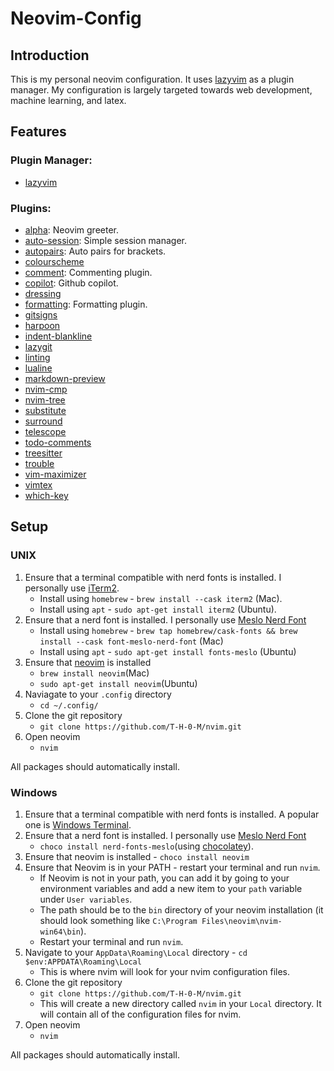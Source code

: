 # Neovim-Config

## Introduction

This is my personal neovim configuration. It uses
[lazyvim](https://www.lazyvim.org/) as a plugin manager. My configuration is
largely targeted towards web development, machine learning, and latex.

## Features

### Plugin Manager:

- [lazyvim](https://www.lazyvim.org/)

### Plugins:

- [alpha](https://github.com/goolord/alpha-nvim): Neovim greeter.
- [auto-session](https://github.com/rmagatti/auto-session): Simple session
  manager.
- [autopairs](https://github.com/windwp/nvim-autopairs): Auto pairs for
  brackets.
- [colourscheme](https://github.com/rose-pine/neovim)
- [comment](https://github.com/numToStr/Comment.nvim): Commenting plugin.
- [copilot](https://github.com/github/copilot.vim): Github copilot.
- [dressing](https://github.com/stevearc/dressing.nvim)
- [formatting](https://github.com/stevearc/conform.nvim): Formatting plugin.
- [gitsigns](https://github.com/lewis6991/gitsigns.nvim)
- [harpoon](https://github.com/ThePrimeagen/harpoon/tree/harpoon2)
- [indent-blankline](https://github.com/lukas-reineke/indent-blankline.nvim)
- [lazygit](https://github.com/kdheepak/lazygit.nvim)
- [linting](https://github.com/mfussenegger/nvim-lint)
- [lualine](https://github.com/nvim-lualine/lualine.nvim)
- [markdown-preview](https://github.com/iamcco/markdown-preview.nvim)
- [nvim-cmp](https://github.com/hrsh7th/nvim-cmp)
- [nvim-tree](https://github.com/nvim-tree/nvim-tree.lua)
- [substitute](https://github.com/gbprod/substitute.nvim)
- [surround](https://github.com/kylechui/nvim-surround)
- [telescope](https://github.com/nvim-telescope/telescope.nvim)
- [todo-comments](https://github.com/folke/todo-comments.nvim)
- [treesitter](https://github.com/tree-sitter/tree-sitter)
- [trouble](https://github.com/folke/trouble.nvim)
- [vim-maximizer](https://github.com/szw/vim-maximizer)
- [vimtex](https://github.com/lervag/vimtex)
- [which-key](https://github.com/folke/which-key.nvim)

## Setup

### UNIX

1. Ensure that a terminal compatible with nerd fonts is installed. I personally
   use [iTerm2](https://iterm2.com/).
   - Install using `homebrew` - `brew install --cask iterm2` (Mac).
   - Install using `apt` - `sudo apt-get install iterm2` (Ubuntu).
2. Ensure that a nerd font is installed. I personally use
   [Meslo Nerd Font](https://github.com/ryanoasis/nerd-fonts/tree/master/patched-fonts/Meslo)
   - Install using `homebrew` -
     `brew tap homebrew/cask-fonts && brew install --cask font-meslo-nerd-font`
     (Mac)
   - Install using `apt` - `sudo apt-get install fonts-meslo` (Ubuntu)
3. Ensure that [neovim](https://neovim.io/) is installed
   - `brew install neovim`(Mac)
   - `sudo apt-get install neovim`(Ubuntu)
4. Naviagate to your `.config` directory
   - `cd ~/.config/`
5. Clone the git repository
   - `git clone https://github.com/T-H-0-M/nvim.git`
6. Open neovim
   - `nvim`

All packages should automatically install.

### Windows

1. Ensure that a terminal compatible with nerd fonts is installed. A popular one
   is [Windows Terminal](https://github.com/microsoft/terminal/).
2. Ensure that a nerd font is installed. I personally use
   [Meslo Nerd Font](https://github.com/ryanoasis/nerd-fonts/tree/master/patched-fonts/Meslo)
   - `choco install nerd-fonts-meslo`(using
     [chocolatey](https://chocolatey.org/)).
3. Ensure that neovim is installed - `choco install neovim`
4. Ensure that Neovim is in your PATH - restart your terminal and run `nvim`.
   - If Neovim is not in your path, you can add it by going to your environment
     variables and add a new item to your `path` variable under
     `User variables`.
   - The path should be to the `bin` directory of your neovim installation (it
     should look something like `C:\Program Files\neovim\nvim-win64\bin`).
   - Restart your terminal and run `nvim`.
5. Navigate to your `AppData\Roaming\Local` directory -
   `cd $env:APPDATA\Roaming\Local`
   - This is where nvim will look for your nvim configuration files.
6. Clone the git repository
   - `git clone https://github.com/T-H-0-M/nvim.git`
   - This will create a new directory called `nvim` in your `Local` directory.
     It will contain all of the configuration files for nvim.
7. Open neovim
   - `nvim`

All packages should automatically install.
